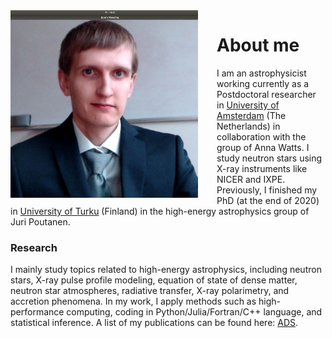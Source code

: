 <img style="float: left; padding-right:30px;" src="images/tsalmi.jpg">



# About me



I am an astrophysicist working currently as a Postdoctoral researcher in [University of Amsterdam](https://www.uva.nl/en/) (The Netherlands) in collaboration with the group of Anna Watts. 
I study neutron stars using X-ray instruments like NICER and IXPE.
Previously, I finished my PhD (at the end of 2020) in [University of Turku](https://www.utu.fi/en/university) (Finland) in the high-energy astrophysics group of Juri Poutanen.


### Research

I mainly study topics related to high-energy astrophysics, including neutron stars, X-ray pulse profile modeling, equation of state of dense matter, neutron star atmospheres, radiative transfer, X-ray polarimetry, and accretion phenomena. In my work, I apply methods such as high-performance computing, coding in Python/Julia/Fortran/C++ language, and statistical inference. A list of my publications can be found here: [ADS](https://ui.adsabs.harvard.edu/search/q=Salmi%2C%20Tuomo%20collection%3Aastronomy&sort=date%20desc%2C%20bibcode%20desc&p_=0). 
